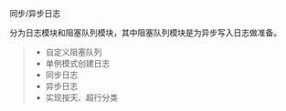 
同步/异步日志

分为日志模块和阻塞队列模块，其中阻塞队列模块是为异步写入日志做准备。
> * 自定义阻塞队列
> * 单例模式创建日志
> * 同步日志
> * 异步日志
> * 实现按天、超行分类
